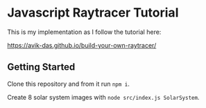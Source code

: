 
# Javascript Raytracer Tutorial

This is my implementation as I follow the tutorial here:

https://avik-das.github.io/build-your-own-raytracer/

## Getting Started 

Clone this repository and from it run `npm i`.

Create 8 solar system images with `node src/index.js SolarSystem`.